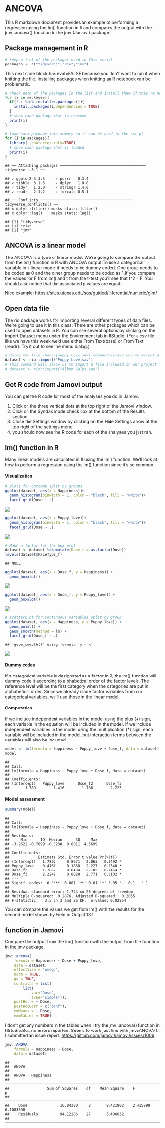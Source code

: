 # ANCOVA

This R markdown document provides an example of performing a regression
using the lm() function in R and compares the output with the
jmv::ancova() function in the jmv (Jamovi) package.

## Package management in R

``` r
# keep a list of the packages used in this script
packages <- c("tidyverse","rio","jmv")
```

This next code block has eval=FALSE because you don’t want to run it
when knitting the file. Installing packages when knitting an R notebook
can be problematic.

``` r
# check each of the packages in the list and install them if they're not installed already
for (i in packages){
  if(! i %in% installed.packages()){
    install.packages(i,dependencies = TRUE)
  }
  # show each package that is checked
  print(i)
}
```

``` r
# load each package into memory so it can be used in the script
for (i in packages){
  library(i,character.only=TRUE)
  # show each package that is loaded
  print(i)
}
```

    ## ── Attaching packages ─────────────────────────────────────── tidyverse 1.3.1 ──

    ## ✓ ggplot2 3.3.5     ✓ purrr   0.3.4
    ## ✓ tibble  3.1.6     ✓ dplyr   1.0.8
    ## ✓ tidyr   1.2.0     ✓ stringr 1.4.0
    ## ✓ readr   2.1.2     ✓ forcats 0.5.1

    ## ── Conflicts ────────────────────────────────────────── tidyverse_conflicts() ──
    ## x dplyr::filter() masks stats::filter()
    ## x dplyr::lag()    masks stats::lag()

    ## [1] "tidyverse"
    ## [1] "rio"
    ## [1] "jmv"

## ANCOVA is a linear model

The ANCOVA is a type of linear model. We’re going to compare the output
from the lm() function in R with ANCOVA output.To use a categorical
variable in a linear model it needs to be dummy coded. One group needs
to be coded as 0 and the other group needs to be coded as 1.If you
compare the values for F from lm() and t from the t-test you’ll see that
t^2 = F. You should also notice that the associated p values are equal.

Nice example:
<https://sites.utexas.edu/sos/guided/inferential/numeric/glm/>

## Open data file

The rio package works for importing several different types of data
files. We’re going to use it in this class. There are other packages
which can be used to open datasets in R. You can see several options by
clicking on the Import Dataset menu under the Environment tab in
RStudio. (For a csv file like we have this week we’d use either From
Text(base) or From Text (readr). Try it out to see the menu dialog.)

``` r
# Using the file.choose(puppy Love.sav) command allows you to select a file to import from another folder.
dataset <- rio::import('Puppy Love.sav')
# This command will allow us to import a file included in our project folder.
# dataset <- rio::import("Album Sales.sav")
```

## Get R code from Jamovi output

You can get the R code for most of the analyses you do in Jamovi.

1.  Click on the three vertical dots at the top right of the Jamovi
    window.
2.  Click on the Syndax mode check box at the bottom of the Results
    section.
3.  Close the Settings window by clicking on the Hide Settings arrow at
    the top right of the settings menu.
4.  you should now see the R code for each of the analyses you just ran.

## lm() function in R

Many linear models are calculated in R using the lm() function. We’ll
look at how to perform a regression using the lm() function since it’s
so common.

#### Visualization

``` r
# plots for outcome split by groups
ggplot(dataset, aes(x = Happiness))+
  geom_histogram(binwidth = 1, color = "black", fill = "white")+
  facet_grid(Dose ~ .)
```

![](Week-12-ANCOVA-Assignment_files/figure-markdown_github/unnamed-chunk-5-1.png)

``` r
ggplot(dataset, aes(x = Puppy_love))+
  geom_histogram(binwidth = 1, color = "black", fill = "white")+
  facet_grid(Dose ~ .)
```

![](Week-12-ANCOVA-Assignment_files/figure-markdown_github/unnamed-chunk-5-2.png)

``` r
# Make a factor for the box plot
dataset <- dataset %>% mutate(Dose_f = as.factor(Dose))
levels(dataset$FaceType_f)
```

    ## NULL

``` r
ggplot(dataset, aes(x = Dose_f, y = Happiness)) +
  geom_boxplot()
```

![](Week-12-ANCOVA-Assignment_files/figure-markdown_github/unnamed-chunk-7-1.png)

``` r
ggplot(dataset, aes(x = Dose_f, y = Puppy_love)) +
  geom_boxplot()
```

![](Week-12-ANCOVA-Assignment_files/figure-markdown_github/unnamed-chunk-7-2.png)

``` r
# scatterplot for continuous variables split by group
ggplot(dataset, aes(x = Happiness, y = Puppy_love)) +
  geom_point() +
  geom_smooth(method = lm) +
  facet_grid(Dose_f ~ .)
```

    ## `geom_smooth()` using formula 'y ~ x'

![](Week-12-ANCOVA-Assignment_files/figure-markdown_github/unnamed-chunk-8-1.png)

#### Dummy codes

If a categorical variable is designated as a factor in R, the lm()
function will dummy code it according to alphabetical order of the
factor levels. The reference level will be the first category when the
categories are put in alphabetical order. Since we already made factor
variables from our categorical variables, we’ll use those in the linear
model.

#### Computation

If we include independent variables in the model using the plus (+)
sign, each variable in the equation will be included in the model. If we
include independent variables in the model using the multiplication (\*)
sign, each variable will be included in the model, but interaction terms
between the variables will also be included.

``` r
model <- lm(formula = Happiness ~ Puppy_love + Dose_f, data = dataset)
model
```

    ## 
    ## Call:
    ## lm(formula = Happiness ~ Puppy_love + Dose_f, data = dataset)
    ## 
    ## Coefficients:
    ## (Intercept)   Puppy_love      Dose_f2      Dose_f3  
    ##       1.789        0.416        1.786        2.225

#### Model assessment

``` r
summary(model)
```

    ## 
    ## Call:
    ## lm(formula = Happiness ~ Puppy_love + Dose_f, data = dataset)
    ## 
    ## Residuals:
    ##     Min      1Q  Median      3Q     Max 
    ## -3.2622 -0.7899 -0.3230  0.8811  4.5699 
    ## 
    ## Coefficients:
    ##             Estimate Std. Error t value Pr(>|t|)  
    ## (Intercept)   1.7892     0.8671   2.063   0.0492 *
    ## Puppy_love    0.4160     0.1868   2.227   0.0348 *
    ## Dose_f2       1.7857     0.8494   2.102   0.0454 *
    ## Dose_f3       2.2249     0.8028   2.771   0.0102 *
    ## ---
    ## Signif. codes:  0 '***' 0.001 '**' 0.01 '*' 0.05 '.' 0.1 ' ' 1
    ## 
    ## Residual standard error: 1.744 on 26 degrees of freedom
    ## Multiple R-squared:  0.2876, Adjusted R-squared:  0.2055 
    ## F-statistic:   3.5 on 3 and 26 DF,  p-value: 0.02954

You can compare the values we get from lm() with the results for the
second model shown by Field in Output 13.1.

## function in Jamovi

Compare the output from the lm() function with the output from the
function in the jmv package.

``` r
jmv::ancova(
    formula = Happiness ~ Dose + Puppy_love,
    data = dataset,
    effectSize = "omega",
    norm = TRUE,
    qq = TRUE,
    contrasts = list(
        list(
            var="Dose",
            type="simple")),
    postHoc = ~ Dose,
    postHocCorr = c("bonf"),
    emMeans = ~ Dose,
    emmTables = TRUE)
```

I don’t get any numbers in the tables when I try the jmv::ancova()
function in RStudio.But, no errors reported. Seems to work just fine
with jmv::ANOVA(). I submitted an issue report.
<https://github.com/jamovi/jamovi/issues/1006>

``` r
jmv::ANOVA(
    formula = Happiness ~ Dose,
    data = dataset)
```

    ## 
    ##  ANOVA
    ## 
    ##  ANOVA - Happiness                                                             
    ##  ───────────────────────────────────────────────────────────────────────────── 
    ##                 Sum of Squares    df    Mean Square    F           p           
    ##  ───────────────────────────────────────────────────────────────────────────── 
    ##    Dose               16.84380     2       8.421902    2.415899    0.1083390   
    ##    Residuals          94.12286    27       3.486032                            
    ##  ─────────────────────────────────────────────────────────────────────────────
